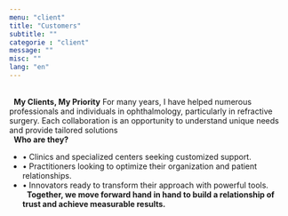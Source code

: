 ```yaml
---
menu: "client"
title: "Customers"
subtitle: ""
categorie : "client"
message: ""
misc: ""
lang: "en"
---
```

\
&nbsp;
**My Clients, My Priority**
For many years, I have helped numerous professionals and individuals in ophthalmology, particularly in refractive surgery. Each collaboration is an opportunity to understand unique needs and provide tailored solutions
\
&nbsp;
**Who are they?**

- •	Clinics and specialized centers seeking customized support.
- •	Practitioners looking to optimize their organization and patient relationships.
- •	Innovators ready to transform their approach with powerful tools.
\
&nbsp;
**Together, we move forward hand in hand to build a relationship of trust and achieve measurable results.**